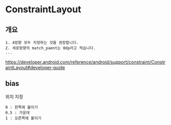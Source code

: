 # ConstraintLayout

## 개요
```
1. 4방향 모두 지정하는 것을 권장합니다.
2. 세로방향의 match_paent는 0dp라고 적습니다.
...
```
https://developer.android.com/reference/android/support/constraint/ConstraintLayout#developer-guide

## bias
위치 지정
```
0 : 왼쪽에 붙이기
0.5 : 가운데
1 : 오른쪽에 붙이기
```

